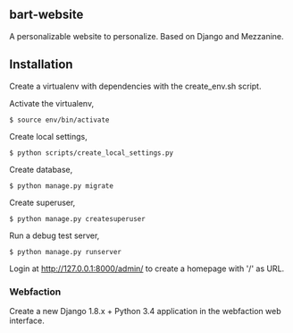 ## bart-website

A personalizable website to personalize. 
Based on Django and Mezzanine. 
 
## Installation

Create a virtualenv with dependencies with the create_env.sh script.

Activate the virtualenv,

```
$ source env/bin/activate
```

Create local settings,

``` 
$ python scripts/create_local_settings.py 
```

Create database,

``` 
$ python manage.py migrate 
```

Create superuser,

``` 
$ python manage.py createsuperuser
```

Run a debug test server,

``` 
$ python manage.py runserver
```

Login at http://127.0.0.1:8000/admin/ to create a homepage with '/' as URL.


### Webfaction

Create a new Django 1.8.x + Python 3.4 application in the webfaction web interface.



